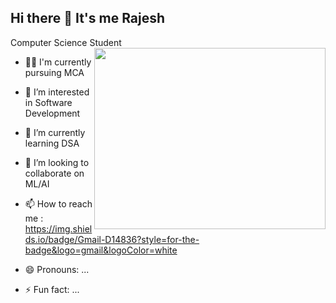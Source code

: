 ##  Hi there 👋 It's me Rajesh

Computer Science Student
<img align="right" width="370" height="290" src="https://i.pinimg.com/originals/47/f0/34/47f0342cec72b800463bf003eac1257e.gif">
- 👨‍🎓 I'm currently pursuing MCA
- 👀 I’m interested in Software Development
- 🌱 I’m currently learning DSA
- 💞️ I’m looking to collaborate on ML/AI
- 📫 How to reach me :
<br />https://img.shields.io/badge/Gmail-D14836?style=for-the-badge&logo=gmail&logoColor=white

- 😄 Pronouns: ...
- ⚡ Fun fact: ...

<!---
rajeshchandrakumar/rajeshchandrakumar is a ✨ special ✨ repository because its `README.md` (this file) appears on your GitHub profile.
You can click the Preview link to take a look at your changes.
--->
